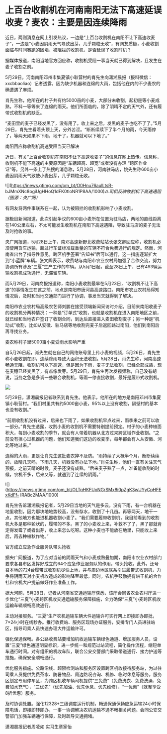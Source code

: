 # 上百台收割机在河南南阳无法下高速延误收麦？麦农：主要是因连续降雨

近日，两则消息在网上引发热议，一边是“上百台收割机在南阳不让下高速收麦子”，一边是“小麦因阴雨天气导致出芽，几乎颗粒无收”，有网友质疑，小麦收割面临与时间赛跑的困境，被阻拦的收割机，是否延误了收割时机？

据媒体报道，南阳当地官方回应称，收割机受阻一事当天就已得到解决，且发生在麦子收割之前。

5月29日，河南南阳邓州市集夏镇小耿营村的肖先生向潇湘晨报（报料微信：xxcbbaoliao）记者透露，因为缺少机器和连绵的大雨，包括他在内的不少麦农的确遭遇了麻烦。

肖先生称，他所在的村子共有约5000亩的小麦，大部分未收割，起初是等小麦成熟，不料一等等来了连绵的雨天。他们所面临的，除了阴晴不定的天气外，还有履带式收割机的缺乏。

“麦田里的麦子已经发黑了，没有用了。收上来之后，发黑的麦子也吃不了了。”5月29日，肖先生看着头顶上天，分外苦涩。“断断续续下了半个月的雨，今天雨停了，等两天如果不下雨，地干了，机器就可以下地了。”

南阳回应称收割机高速受阻当天已解决

近日，有关“上百台收割机在南阳不让下高速收麦子”的信息在网上热传。信息称，收割机不能下高速的主要原因是“车辆超高、超宽”或者没有办理
“跨区作业证”等。另外一条上了热搜的消息称，5月28日，河南驻马店，姚先生称600亩小麦因阴雨天气致使小麦出芽，几乎颗粒无收。

![](https://inews.gtimg.com/om_bt/O0Hnu76aulLtsR-
bJMmXNc8ogiUgHHoQ1dFK0tloNR1P8AA/1000)_△司机反映收割机下高速遇阻（图源：央广网）_

有网友将两件事联系在一起，认为被阻拦的收割机影响了小麦收割。

据极目新闻报道，此次引起争议的600亩小麦所在位置为驻马店，两地的直线距离在140公里左右，不太可能发生收割机在南阳下高速遇阻，导致驻马店的麦子无法及时抢收的事。

央广网报道，5月28日上午，南邓高速新野北收费站站长张文卿回应称，收割机必须使用货车运输，超过行车证标准载重量的车辆不符合免费通行的规定。然而，河南省出台了指导性意见，跨区机手签署“告知书”后可以通行，这一措施逐渐扩大到“小蓝牌”车辆。张文卿表示，收费站与南阳市农业农村局加强了合作交流，努力协调所有涉及“三夏”生产工作的车辆。从5月1日起，截至28日上午，已有493辆运输收割机成功通行，无滞留车辆。

而5月29日，河南商报报道称，南阳小麦收割最早在5月23日，“收割机不让下高速”的事情发生在这之前，地点是南阳市唐河县高速路口。南阳市农业农村局得知情况后，及时和当地交通部门进行了协调，事发当天就得到了解决。

南阳市农业农村局高级农艺师刘鹏在接受顶端新闻采访时介绍，目前来南阳收麦子的收割机分两种情况：一种是“订单式”收割，也就是收割机在进入南阳地区之前，就已经和当地农户签订了收割合同，到达后直接进入麦田收割麦子；另一种是“机动式”收割，比如从安徽、驻马店等地收割完麦子后返回路过南阳，他们到南阳后再寻找业务。

麦农称村子里5000亩小麦受雨水影响严重

自5月26日起，肖先生就在自己的网络账号里上传小麦的视频，5月26日，肖先生称小麦收割在即，连续降雨导致大面积无法收割。5月28日，肖先生称，河南高速畅通无阻，收割机可以下高速，但是因为下雨，麦子无法收割，已经全部成熟，现在麦穗已经变黑了，有点像发芽。5月29日，肖先生再次发视频称，自己没有胡说，当务之急是多调一些联合收割机，等雨一停直接收割，最好是履带式收割机。

![](https://inews.gtimg.com/om_bt/OpHhMrheMCh6pfBYs6hsS32NxNpyIQG5NRBouJUdHm2CcAA/1000)

5月29日，潇湘晨报记者联系到肖先生。他表示，他所在的地方是南阳邓州市集夏镇小耿营村。“我们村里共有约5000亩小麦，95%以上没有收割，隔壁村的基本也没有收割。”

“前期收割机没有过来，后来也下雨了，如果收割机早点过来，雨季来之前可以收一部分。”肖先生透露，收割小麦的收割机不需要特别提前预定。村子的小麦种植面积大，每到小麦收割的季节，就会有人带着机器从北方过来跨区域作业收割。“之前没有担心过机器的问题，他们知道我们这边的收麦季，每年都会有人从安徽、河北等地过来。”

连绵的大雨，更是让肖先生这批麦农猝不及防。“雨持续了大概半个月，断断续续的，放晴几天吗，下雨几天，机器没有办法下地。”肖先生称，他们一直有关注天气预报，之前天晴的时候，麦子还没有成熟。“后来麦子熟了一点，准备能收割的时候，农机不多，后来又等，就遇到了连续的阴雨。”

![](https://inews.gtimg.com/om_bt/OLTqHKFUoNGrSMx8i0pZgK3wUYyCpHFExKdFf-
IRABc2MAA/1000)

肖先生告诉潇湘晨报记者，5月29日当地的天气是多云，没有下雨，有一台机器在地里收割，因为那块地地势较高，没有存水，收割了十几亩。再等两天，地干一点，其他地方也能进机器收割小麦了。“我们需要履带收割机，我目前看到的收割机大多是那种轮状的，履带的不多。黑了的小麦收上来，补救不了了，黑了那就肯定得发霉了或者出芽，收上来怎么吃呀。这种小麦也不能放在地里，只能收上来后，再去种植秋作物。”

官方成立应急作业服务队带头抢收

据央广网报道，为了应对当前的阴雨天气和小麦成熟叠加期，南阳市农业农村部门要求各县市区发挥好成立的64个应急作业服务队的作用，带头抢收。此外，还号召本地的724台履带式收割机尽快上地，并与周边地区联系引进履带式收割机，力争将阴雨天对小麦机收造成的影响降至最低。同时，农机手鼓励拥有烘干机的合作社和农机大户提前做好作业准备工作。

据大河网，5月28日，记者从河南省交通运输厅获悉，该厅会同省农业农村厅进一步优化“三夏”小麦跨区机收交通运输服务保障措施，全力确保“三夏”小麦跨区机收运输车辆顺畅高效通行。

主动对接服务。“三夏”生产农机运输车辆大件运输许可实行网上即接即办即批，7×24小时在线秒办。推行收费站、服务区现场办证服务，安排专门人员进驻站区，指导司乘人员快速办理大件运输许可。

强化保通保畅。各公路收费站要增加机收运输车辆绿色通道、增加服务人员，设置“三夏”绿色通道明显标识，进一步统一和规范过站流程，简化操作流程，缩短单车通行时间。对有组织的机收车队，联合公安交警部门采取带道通行、接力护送等措施，确保安全顺畅通行。

优化服务措施。公路沿线、超限检测站和服务区设置跨区机收接待服务站，为过往司乘人员提供免费茶水、防暑物品、周边路况咨询、机修、临时休息等服务。服务区划定专用停车区，为跨区机收车辆司机提供“三免费”（免费洗衣、免费洗澡、免费加水充气），“三优先”（优先加油、优先休息、优先维修），“一优惠”（就餐享受8折优惠）服务。

及时协调处置。强化12328+三级调度运行机制，畅通保通保畅应急运输24小时保障电话，即接即转即办，一事一协调解决农机运输不通不畅相关问题。会同公安交警部门加强车辆通行保障，及时疏导交通拥堵。

潇湘晨报记者周凌如 实习生章家怡

